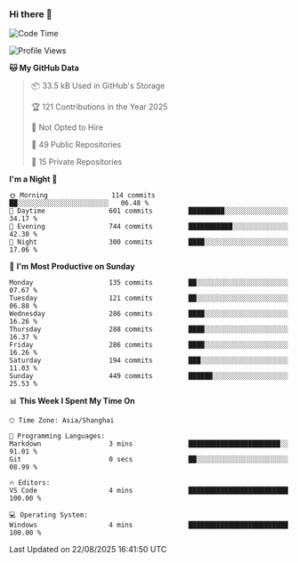 ### Hi there 👋

<!--
**robinWongM/robinWongM** is a ✨ _special_ ✨ repository because its `README.md` (this file) appears on your GitHub profile.

Here are some ideas to get you started:

- 🔭 I’m currently working on ...
- 🌱 I’m currently learning ...
- 👯 I’m looking to collaborate on ...
- 🤔 I’m looking for help with ...
- 💬 Ask me about ...
- 📫 How to reach me: ...
- 😄 Pronouns: ...
- ⚡ Fun fact: ...
-->

<!--START_SECTION:waka-->
![Code Time](http://img.shields.io/badge/Code%20Time-272%20hrs%2015%20mins-blue)

![Profile Views](http://img.shields.io/badge/Profile%20Views-2-blue)

**🐱 My GitHub Data** 

> 📦 33.5 kB Used in GitHub's Storage 
 > 
> 🏆 121 Contributions in the Year 2025
 > 
> 🚫 Not Opted to Hire
 > 
> 📜 49 Public Repositories 
 > 
> 🔑 15 Private Repositories 
 > 
**I'm a Night 🦉** 

```text
🌞 Morning                114 commits         ██░░░░░░░░░░░░░░░░░░░░░░░   06.48 % 
🌆 Daytime                601 commits         █████████░░░░░░░░░░░░░░░░   34.17 % 
🌃 Evening                744 commits         ███████████░░░░░░░░░░░░░░   42.30 % 
🌙 Night                  300 commits         ████░░░░░░░░░░░░░░░░░░░░░   17.06 % 
```
📅 **I'm Most Productive on Sunday** 

```text
Monday                   135 commits         ██░░░░░░░░░░░░░░░░░░░░░░░   07.67 % 
Tuesday                  121 commits         ██░░░░░░░░░░░░░░░░░░░░░░░   06.88 % 
Wednesday                286 commits         ████░░░░░░░░░░░░░░░░░░░░░   16.26 % 
Thursday                 288 commits         ████░░░░░░░░░░░░░░░░░░░░░   16.37 % 
Friday                   286 commits         ████░░░░░░░░░░░░░░░░░░░░░   16.26 % 
Saturday                 194 commits         ███░░░░░░░░░░░░░░░░░░░░░░   11.03 % 
Sunday                   449 commits         ██████░░░░░░░░░░░░░░░░░░░   25.53 % 
```


📊 **This Week I Spent My Time On** 

```text
🕑︎ Time Zone: Asia/Shanghai

💬 Programming Languages: 
Markdown                 3 mins              ███████████████████████░░   91.01 % 
Git                      0 secs              ██░░░░░░░░░░░░░░░░░░░░░░░   08.99 % 

🔥 Editors: 
VS Code                  4 mins              █████████████████████████   100.00 % 

💻 Operating System: 
Windows                  4 mins              █████████████████████████   100.00 % 
```


 Last Updated on 22/08/2025 16:41:50 UTC
<!--END_SECTION:waka-->
